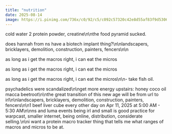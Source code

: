 ```yaml
---
title: "nutrition"
date: 2025-08-14
image: https://i.pinimg.com/736x/c0/92/c5/c092c57320c42e8d55af83f9d5306314.jpg
---
```


cold water 2 protein powder, creatine\n\nthe food pyramid sucked.

does hannah from ns have a biotech implant thing?\n\nlandscapers, bricklayers, demolition, construction, painters, fencers\n\n

as long as i get the macros right, i can eat the micros

as long as i get the macros right, i can eat the micros

as long as i get the macros right, i can eat the micros\n\n- take fish oil.

psychadelics were scandalized\n\nget more energy upstairs: honey coco oil macca beetroot\n\nthe great transition of this new age will be from url to irl\n\nlandscapers, bricklayers, demolition, construction, painters, fencers\n\n1 beef liver cube every other day on Apr 11, 2025 at 5:00 AM - 5:30 AM\n\nns and luma events being irl and small is good practice for warpcast, smaller internet, being online, distribution, considerate selling.\n\ni want a protein macro tracker thing that tells me what ranges of macros and micros to be at.
